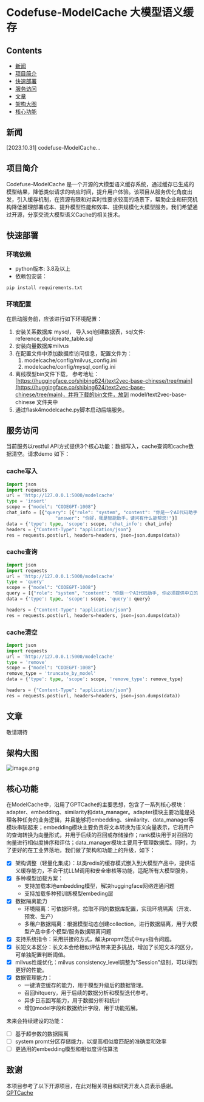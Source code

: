 # Codefuse-ModelCache 大模型语义缓存
## Contents

- [新闻](#新闻)
- [项目简介](#项目简介)
- [快速部署](#快速部署)
- [服务访问](#服务访问)
- [文章](#文章)
- [架构大图](#架构大图)
- [核心功能](#核心功能)
## 新闻
[2023.10.31] codefuse-ModelCache...
## 项目简介
Codefuse-ModelCache 是一个开源的大模型语义缓存系统，通过缓存已生成的模型结果，降低类似请求的响应时间，提升用户体验。该项目从服务优化角度出发，引入缓存机制，在资源有限和对实时性要求较高的场景下，帮助企业和研究机构降低推理部署成本、提升模型性能和效率、提供规模化大模型服务。我们希望通过开源，分享交流大模型语义Cache的相关技术。
## 快速部署
### 环境依赖

- python版本: 3.8及以上
- 依赖包安装：
```shell
pip install requirements.txt 
```

### 环境配置
在启动服务前，应该进行如下环境配置：

1. 安装关系数据库 mysql， 导入sql创建数据表，sql文件: reference_doc/create_table.sql
2. 安装向量数据库milvus
3. 在配置文件中添加数据库访问信息，配置文件为：
   1. modelcache/config/milvus_config.ini
   2. modelcache/config/mysql_config.ini
4. 离线模型bin文件下载， 参考地址：[https://huggingface.co/shibing624/text2vec-base-chinese/tree/main](https://huggingface.co/shibing624/text2vec-base-chinese/tree/main)，并将下载的bin文件，放到 model/text2vec-base-chinese 文件夹中
5. 通过flask4modelcache.py脚本启动后端服务。
## 服务访问
当前服务以restful API方式提供3个核心功能：数据写入，cache查询和cache数据清空。请求demo 如下：
### cache写入
```python
import json
import requests
url = 'http://127.0.0.1:5000/modelcache'
type = 'insert'
scope = {"model": "CODEGPT-1008"}
chat_info = [{"query": [{"role": "system", "content": "你是一个AI代码助手, 你必须提供中立的、无害的答案帮助用户解决代码相关的问题"}, {"role": "user", "content": "你是谁?"}],
                  "answer": "你好，我是智能助手，请问有什么能帮您!"}]
data = {'type': type, 'scope': scope, 'chat_info': chat_info}
headers = {"Content-Type": "application/json"}
res = requests.post(url, headers=headers, json=json.dumps(data))
```
### cache查询
```python
import json
import requests
url = 'http://127.0.0.1:5000/modelcache'
type = 'query'
scope = {"model": "CODEGPT-1008"}
query = [{"role": "system", "content": "你是一个AI代码助手, 你必须提供中立的、无害的答案帮助用户解决代码相关的问题"}, {"role": "user", "content": "你是谁?"}]
data = {'type': type, 'scope': scope, 'query': query}

headers = {"Content-Type": "application/json"}
res = requests.post(url, headers=headers, json=json.dumps(data))
```
### cache清空
```python
import json
import requests
url = 'http://127.0.0.1:5000/modelcache'
type = 'remove'
scope = {"model": "CODEGPT-1008"}
remove_type = 'truncate_by_model'
data = {'type': type, 'scope': scope, 'remove_type': remove_type}

headers = {"Content-Type": "application/json"}
res = requests.post(url, headers=headers, json=json.dumps(data))
```
## 文章
敬请期待
## 架构大图
![image.png](https://intranetproxy.alipay.com/skylark/lark/0/2023/png/275821/1698031968643-35914fc7-bb62-455e-9431-69bca8ba3368.png#clientId=uf441e764-1311-4&from=paste&height=408&id=h5p1L&originHeight=1152&originWidth=1796&originalType=binary&ratio=2&rotation=0&showTitle=false&size=465700&status=done&style=none&taskId=u6f53deb1-7821-47e0-af8a-87d899e3f7a&title=&width=636)
## 核心功能
在ModelCache中，沿用了GPTCache的主要思想，包含了一系列核心模块：adapter、embedding、similarity和data_manager。adapter模块主要功能是处理各种任务的业务逻辑，并且能够将embedding、similarity、data_manager等模块串联起来；embedding模块主要负责将文本转换为语义向量表示，它将用户的查询转换为向量形式，并用于后续的召回或存储操作；rank模块用于对召回的向量进行相似度排序和评估；data_manager模块主要用于管理数据库。同时，为了更好的在工业界落地，我们做了架构和功能上的升级，如下：

- [x] 架构调整（轻量化集成）：以类redis的缓存模式嵌入到大模型产品中，提供语义缓存能力，不会干扰LLM调用和安全审核等功能，适配所有大模型服务。
- [x] 多种模型加载方案：
   - 支持加载本地embedding模型，解决huggingface网络连通问题
   - 支持加载多种预训练模型embeding层
- [x] 数据隔离能力
   - 环境隔离：可依据环境，拉取不同的数据库配置，实现环境隔离（开发、预发、生产）
   - 多租户数据隔离：根据模型动态创建collection，进行数据隔离，用于大模型产品中多个模型/服务数据隔离问题
- [x] 支持系统指令：采用拼接的方式，解决propmt范式中sys指令问题。
- [x] 长短文本区分：长文本会给相似评估带来更多挑战，增加了长短文本的区分，可单独配置判断阈值。
- [x] milvus性能优化：milvus consistency_level调整为"Session"级别，可以得到更好的性能。
- [x] 数据管理能力：
   - 一键清空缓存的能力，用于模型升级后的数据管理。
   - 召回hitquery，用于后续的数据分析和模型迭代参考。
   - 异步日志回写能力，用于数据分析和统计
   - 增加model字段和数据统计字段，用于功能拓展。

未来会持续建设的功能：

- [ ] 基于超参数的数据隔离
- [ ] system promt分区存储能力，以提高相似度匹配的准确度和效率
- [ ] 更通用的embedding模型和相似度评估算法
## 致谢
本项目参考了以下开源项目，在此对相关项目和研究开发人员表示感谢。<br />[GPTCache](https://github.com/zilliztech/GPTCache)

